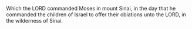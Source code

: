 Which the LORD commanded Moses in mount Sinai, in the day that he commanded the children of Israel to offer their oblations unto the LORD, in the wilderness of Sinai.
